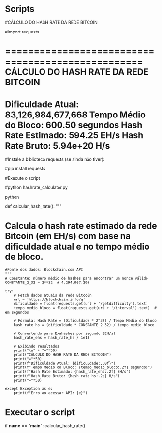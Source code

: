 # Scripts

#CÁLCULO DO HASH RATE DA REDE BITCOIN

#import requests

==================================================
CÁLCULO DO HASH RATE DA REDE BITCOIN
==================================================
Dificuldade Atual: 83,126,984,677,668
Tempo Médio do Bloco: 600.50 segundos
Hash Rate Estimado: 594.25 EH/s
Hash Rate Bruto: 5.94e+20 H/s
==================================================

#Instale a biblioteca requests (se ainda não tiver):

#pip install requests

#Execute o script

#python hashrate_calculator.py

python

def calcular_hash_rate():
    """
   # Calcula o hash rate estimado da rede Bitcoin (em EH/s) com base na dificuldade atual e no tempo médio de bloco.
    #Fonte dos dados: Blockchain.com API
    """
    # Constante: número médio de hashes para encontrar um nonce válido
    CONSTANTE_2_32 = 2**32  # 4.294.967.296

    try:
        # Fetch dados atuais da rede Bitcoin
        url = 'https://blockchain.info/q'
        dificuldade = float(requests.get(url + '/getdifficulty').text)
        tempo_medio_bloco = float(requests.get(url + '/interval').text)  # em segundos

        # Fórmula: Hash Rate = (Dificuldade * 2^32) / Tempo Médio do Bloco
        hash_rate_hs = (dificuldade * CONSTANTE_2_32) / tempo_medio_bloco

        # Convertendo para Exahashes por segundo (EH/s)
        hash_rate_ehs = hash_rate_hs / 1e18

        # Exibindo resultados
        print("\n" + "="*50)
        print("CÁLCULO DO HASH RATE DA REDE BITCOIN")
        print("="*50)
        print(f"Dificuldade Atual: {dificuldade:,.0f}")
        print(f"Tempo Médio do Bloco: {tempo_medio_bloco:.2f} segundos")
        print(f"Hash Rate Estimado: {hash_rate_ehs:.2f} EH/s")
        print(f"Hash Rate Bruto: {hash_rate_hs:.2e} H/s")
        print("="*50)

    except Exception as e:
        print(f"Erro ao acessar API: {e}")

# Executar o script
if __name__ == "__main__":
    calcular_hash_rate()
    
